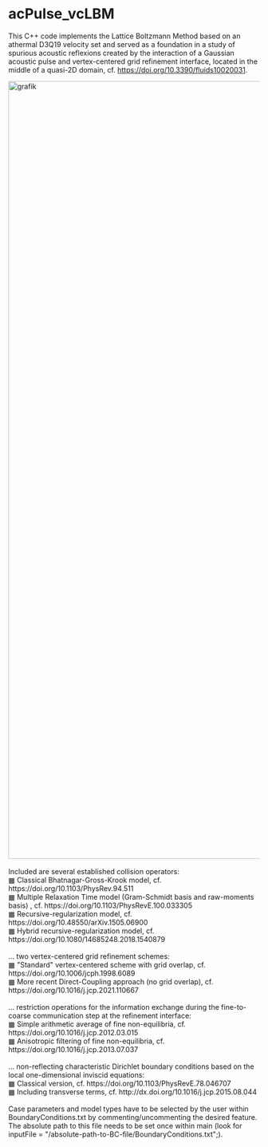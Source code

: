 # acPulse_vcLBM
This C++ code implements the Lattice Boltzmann Method based on an athermal D3Q19 velocity set and served as a foundation in a study of spurious acoustic reflexions created by the interaction of a Gaussian acoustic pulse and vertex-centered grid refinement interface, located in the middle of a quasi-2D domain, cf. https://doi.org/10.3390/fluids10020031.

<img width="2659" height="1560" alt="grafik" src="https://github.com/user-attachments/assets/8cbdb0f1-5742-4e65-b7dc-8ed3d0614d15" />
<br/>
<br/>
Included are several established collision operators:<br/>
  &#9638; Classical Bhatnagar-Gross-Krook model, cf. https://doi.org/10.1103/PhysRev.94.511<br/>
  &#9638;  Multiple Relaxation Time model (Gram-Schmidt basis and raw-moments basis) , cf. https://doi.org/10.1103/PhysRevE.100.033305<br/>
  &#9638;  Recursive-regularization model, cf. https://doi.org/10.48550/arXiv.1505.06900<br/>
  &#9638;  Hybrid recursive-regularization model, cf. https://doi.org/10.1080/14685248.2018.1540879<br/>
<br/>
... two vertex-centered grid refinement schemes:<br/>
  &#9638;  "Standard" vertex-centered scheme with grid overlap, cf. https://doi.org/10.1006/jcph.1998.6089<br/>
  &#9638;  More recent Direct-Coupling approach (no grid overlap), cf. https://doi.org/10.1016/j.jcp.2021.110667<br/>
<br/>
... restriction operations for the information exchange during the fine-to-coarse communication step at the refinement interface:<br/>
  &#9638;  Simple arithmetic average of fine non-equilibria, cf. https://doi.org/10.1016/j.jcp.2012.03.015<br/>
  &#9638;  Anisotropic filtering of fine non-equilibria, cf. https://doi.org/10.1016/j.jcp.2013.07.037<br/>
<br/>
... non-reflecting characteristic Dirichlet boundary conditions based on the local one-dimensional inviscid equations:<br/>
  &#9638;  Classical version, cf. https://doi.org/10.1103/PhysRevE.78.046707<br/>
  &#9638;  Including transverse terms, cf. http://dx.doi.org/10.1016/j.jcp.2015.08.044<br/>
<br/>
Case parameters and model types have to be selected by the user within BoundaryConditions.txt by commenting/uncommenting the desired feature. The absolute path to this file needs to be set once within main (look for inputFile = "/absolute-path-to-BC-file/BoundaryConditions.txt";).
